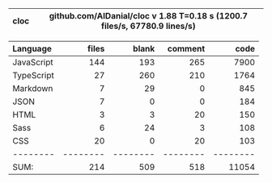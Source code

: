 | cloc | github.com/AlDanial/cloc v 1.88 T=0.18 s (1200.7 files/s, 67780.9 lines/s) |
| ---- | -------------------------------------------------------------------------- |


| Language   |    files |    blank |  comment |     code |
| :--------- | -------: | -------: | -------: | -------: |
| JavaScript |      144 |      193 |      265 |     7900 |
| TypeScript |       27 |      260 |      210 |     1764 |
| Markdown   |        7 |       29 |        0 |      845 |
| JSON       |        7 |        0 |        0 |      184 |
| HTML       |        3 |        3 |       20 |      150 |
| Sass       |        6 |       24 |        3 |      108 |
| CSS        |       20 |        0 |       20 |      103 |
| --------   | -------- | -------- | -------- | -------- |
| SUM:       |      214 |      509 |      518 |    11054 |
